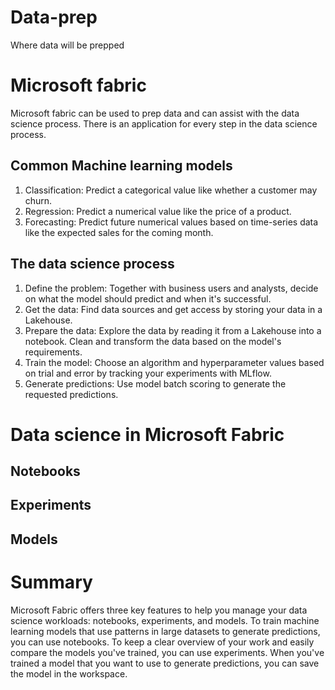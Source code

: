 # Data-prep
Where data will be prepped

# Microsoft fabric
Microsoft fabric can be used to prep data and can assist with the data science process. There is an application for every step in the data science process.

## Common Machine learning models
1. Classification: Predict a categorical value like whether a customer may churn.
2. Regression: Predict a numerical value like the price of a product.
3. Forecasting: Predict future numerical values based on time-series data like the expected sales for the coming month.

## The data science process
1. Define the problem: Together with business users and analysts, decide on what the model should predict and when it's successful.
2. Get the data: Find data sources and get access by storing your data in a Lakehouse.
3. Prepare the data: Explore the data by reading it from a Lakehouse into a notebook. Clean and transform the data based on the model's requirements.
4. Train the model: Choose an algorithm and hyperparameter values based on trial and error by tracking your experiments with MLflow.
5. Generate predictions: Use model batch scoring to generate the requested predictions.

# Data science in Microsoft Fabric
## Notebooks
## Experiments
## Models

# Summary
Microsoft Fabric offers three key features to help you manage your data science workloads: notebooks, experiments, and models. To train machine learning models that use patterns in large datasets to generate predictions, you can use notebooks. To keep a clear overview of your work and easily compare the models you've trained, you can use experiments. When you've trained a model that you want to use to generate predictions, you can save the model in the workspace.

